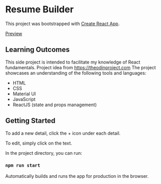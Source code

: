 # Resume Builder

This project was bootstrapped with [Create React App](https://github.com/facebook/create-react-app).

[Preview](https://dai-huynh.github.io/cv-project/)

## Learning Outcomes

This side project is intended to facilitate my knowledge of React fundamentals. Project idea from https://theodinproject.com
The project showcases an understanding of the following tools and languages:

- HTML
- CSS
- Material UI
- JavaScript
- ReactJS (state and props management)

## Getting Started

To add a new detail, click the + icon under each detail.

To edit, simply click on the text.

In the project directory, you can run:

### `npm run start`

Automatically builds and runs the app for production in the browser.
